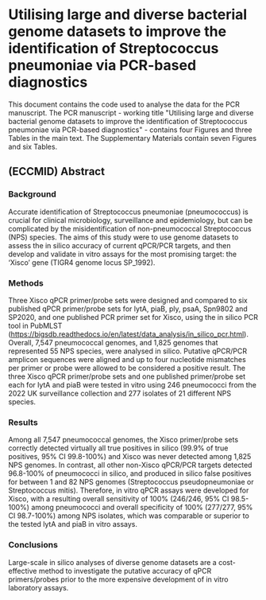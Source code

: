 # Utilising large and diverse bacterial genome datasets to improve the identification of Streptococcus pneumoniae via PCR-based diagnostics

This document contains the code used to analyse the data for the PCR manuscript.
The PCR manuscript - working title "Utilising large and diverse bacterial genome datasets to improve the identification of Streptococcus pneumoniae via PCR-based diagnostics" - contains four Figures and three Tables in the main text. The Supplementary Materials contain seven Figures and six Tables. 

## (ECCMID) Abstract
### Background
Accurate identification of Streptococcus pneumoniae (pneumococcus) is crucial for clinical microbiology, surveillance and epidemiology, but can be complicated by the misidentification of non-pneumococcal Streptococcus (NPS) species. The aims of this study were to use genome datasets to assess the in silico accuracy of current qPCR/PCR targets, and then develop and validate in vitro assays for the most promising target: the ‘Xisco’ gene (TIGR4 genome locus SP_1992). 

### Methods
Three Xisco qPCR primer/probe sets were designed and compared to six published qPCR primer/probe sets for lytA, piaB, ply, psaA, Spn9802 and SP2020, and one published PCR primer set for Xisco, using the in silico PCR tool in PubMLST (https://bigsdb.readthedocs.io/en/latest/data_analysis/in_silico_pcr.html). Overall, 7,547 pneumococcal genomes, and 1,825 genomes that represented 55 NPS species, were analysed in silico. Putative qPCR/PCR amplicon sequences were aligned and up to four nucleotide mismatches per primer or probe were allowed to be considered a positive result. The three Xisco qPCR primer/probe sets and one published primer/probe set each for lytA and piaB were tested in vitro using 246 pneumococci from the 2022 UK surveillance collection and 277 isolates of 21 different NPS species.

### Results
Among all 7,547 pneumococcal genomes, the Xisco primer/probe sets correctly detected virtually all true positives in silico (99.9% of true positives, 95% CI 99.8-100%) and Xisco was never detected among 1,825 NPS genomes. In contrast, all other non-Xisco qPCR/PCR targets detected 96.8-100% of pneumococci in silico, and produced in silico false positives for between 1 and 82 NPS genomes (Streptococcus pseudopneumoniae or Streptococcus mitis). Therefore, in vitro qPCR assays were developed for Xisco, with a resulting overall sensitivity of 100% (246/246, 95% CI 98.5-100%) among pneumococci and overall specificity of 100% (277/277, 95% CI 98.7-100%) among NPS isolates, which was comparable or superior to the tested lytA and piaB in vitro assays.

### Conclusions
Large-scale in silico analyses of diverse genome datasets are a cost-effective method to investigate the putative accuracy of qPCR primers/probes prior to the more expensive development of in vitro laboratory assays.

